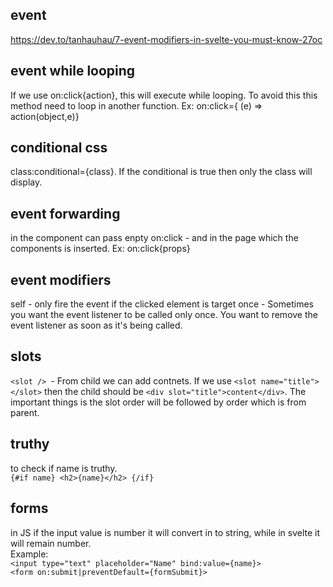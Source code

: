## event
https://dev.to/tanhauhau/7-event-modifiers-in-svelte-you-must-know-27oc

## event while looping
If we use on:click{action}, this will execute while looping. To avoid this this method need to loop in another function.
Ex: on:click={ (e) => action(object,e)}

## conditional css
class:conditional={class}. If the conditional is true then only the class will display.

## event forwarding
in the component can pass enpty on:click - and in the page which the components  is inserted. Ex: on:click{props}

## event modifiers
self - only fire the event if the clicked element is target
once - Sometimes you want the event listener to be called only once. You want to remove the event listener as soon as it's being called.

## slots
`<slot /> `- From child we can add contnets. If we use `<slot name="title"></slot>` then the child should be `<div slot="title">content</div>`. The important things is the slot order will be followed by order which is from parent. 

## truthy
to check if name is truthy. <br>
`{#if name}
    <h2>{name}</h2>
{/if}`

## forms
in JS if the input value is number it will convert in to string, while in svelte it will remain number.<br>
Example: <br>
`<input type="text" placeholder="Name" bind:value={name}>`  <br>
`<form on:submit|preventDefault={formSubmit}>`

